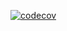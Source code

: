 [![codecov](https://codecov.io/github/Ghassen-Da/refactored_DC/branch/master/graph/badge.svg?token=dnJUYLKKHx)](https://codecov.io/github/Ghassen-Da/refactored_DC)
